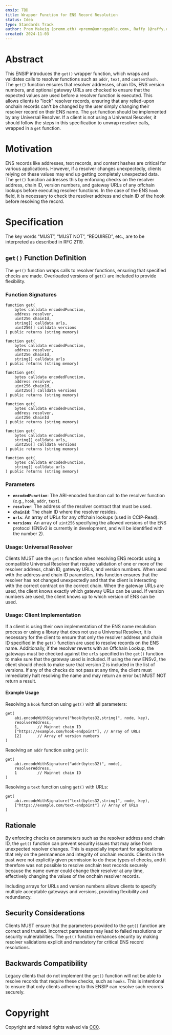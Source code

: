 ```yaml
---
ensip: TBD  
title: Wrapper Function for ENS Record Resolution  
status: Idea  
type: Standards Track  
author: Prem Makeig (premm.eth) <premm@unruggable.com>, Raffy (@raffy.eth) <raffy@unruggable.com>  
created: 2024-11-03  
---
```


# Abstract 

This ENSIP introduces the `get()` wrapper function, which wraps and validates calls to resolver functions such as `addr`, `text`, and `contenthash`. The `get()` function ensures that resolver addresses, chain IDs, ENS version numbers, and optional gateway URLs are checked to ensure that the expected values are used before a resolver function is executed. This allows clients to "lock" resolver records, ensuring that any relied-upon onchain records can't be changed by the user simply changing their resolver record on their ENS name. The `get` function should be implemented by any Universal Resolver. If a client is not using a Universal Resovler, it should follow the steps in this specification to unwrap resolver calls, wrapped in a `get` function. 

# Motivation

ENS records like addresses, text records, and content hashes are critical for various applications. However, if a resolver changes unexpectedly, clients relying on these values may end up getting completely unexpected data. The `get()` function addresses this by enforcing checks on the resolver address, chain ID, version numbers, and gateway URLs of any offchain lookups before executing resolver functions. In the case of the ENS `hook` field, it is necessary to check the resolver address and chain ID of the hook before resolving the record.

# Specification

The key words “MUST”, “MUST NOT”, “REQUIRED”, etc., are to be interpreted as described in RFC 2119.

## `get()` Function Definition

The `get()` function wraps calls to resolver functions, ensuring that specified checks are made. Overloaded versions of `get()` are included to provide flexibility.

### Function Signatures

```
function get(
    bytes calldata encodedFunction,
    address resolver,
    uint256 chainId,
    string[] calldata urls,
    uint256[] calldata versions
) public returns (string memory)
```

```
function get(
    bytes calldata encodedFunction,
    address resolver,
    uint256 chainId,
    string[] calldata urls
) public returns (string memory)
```

```
function get(
    bytes calldata encodedFunction,
    address resolver,
    uint256 chainId,
    uint256[] calldata versions
) public returns (string memory)
```

```
function get(
    bytes calldata encodedFunction,
    address resolver,
    uint256 chainId
) public returns (string memory)
```

```
function get(
    bytes calldata encodedFunction,
    string[] calldata urls,
    uint256[] calldata versions
) public returns (string memory)
```

```
function get(
    bytes calldata encodedFunction,
    string[] calldata urls
) public returns (string memory)
```

### Parameters

- **`encodedFunction`**: The ABI-encoded function call to the resolver function (e.g., `hook`, `addr`, `text`).
- **`resolver`**: The address of the resolver contract that must be used.
- **`chainId`**: The chain ID where the resolver resides.
- **`urls`**: An array of URLs for any offchain lookups (used in CCIP-Read).
- **`versions`**: An array of `uint256` specifying the allowed versions of the ENS protocol (ENSv2 is currently in development, and will be identified with the number 2).

### Usage: Universal Resolver

Clients MUST use the `get()` function when resolving ENS records using a compatible Universal Resolver that require validation of one or more of the resolver address, chain ID, gateway URLs, and version numbers. When used with the address and chain ID parameters, this function ensures that the resolver has not changed unexpectedly and that the client is interacting with the correct contract on the correct chain. When the gateway URLs are used, the client knows exactly which gateway URLs can be used. If version numbers are used, the client knows up to which version of ENS can be used.

### Usage: Client Implementation

If a client is using their own implementation of the ENS name resolution process or using a library that does not use a Universal Resolver, it is necessary for the client to ensure that only the resolver address and chain ID specified in the `get()` function are used to resolve records on the ENS name. Additionally, if the resolver reverts with an Offchain Lookup, the gateways must be checked against the `urls` specified in the `get()` function to make sure that the gateway used is included. If using the new ENSv2, the client should check to make sure that version 2 is included in the list of versions. If any of the checks do not pass at any time, the client must immediately halt resolving the name and may return an error but MUST NOT return a result.



#### Example Usage

Resolving a `hook` function using `get()` with all parameters:

```
get(
    abi.encodeWithSignature("hook(bytes32,string)", node, key),
    resolverAddress,
    1,        // Mainnet chain ID
    ["https://example.com/hook-endpoint"], // Array of URLs
    [2]       // Array of version numbers
)
```

Resolving an `addr` function using `get()`:

```
get(
    abi.encodeWithSignature("addr(bytes32)", node),
    resolverAddress,
    1         // Mainnet chain ID
)
```

Resolving a `text` function using `get()` with URLs:

```
get(
    abi.encodeWithSignature("text(bytes32,string)", node, key),
    ["https://example.com/text-endpoint"] // Array of URLs
)
```

## Rationale 

By enforcing checks on parameters such as the resolver address and chain ID, the `get()` function can prevent security issues that may arise from unexpected resolver changes. This is especially important for applications that rely on the permanence and integrity of onchain records. Clients in the past were not explicitly given permission to do these types of checks, and it therefore was not possible to resolve onchain text records securely because the name owner could change their resolver at any time, effectively changing the values of the onchain resolver records.

Including arrays for URLs and version numbers allows clients to specify multiple acceptable gateways and versions, providing flexibility and redundancy.

## Security Considerations

Clients MUST ensure that the parameters provided to the `get()` function are correct and trusted. Incorrect parameters may lead to failed resolutions or security vulnerabilities. The `get()` function enhances security by making resolver validations explicit and mandatory for critical ENS record resolutions.

## Backwards Compatibility

Legacy clients that do not implement the `get()` function will not be able to resolve records that require these checks, such as `hooks`. This is intentional to ensure that only clients adhering to this ENSIP can resolve such records securely.

# Copyright

Copyright and related rights waived via [CC0](../LICENSE.md).
